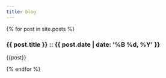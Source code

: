 ```yaml
---
title: blog
---
```

<div>
{% for post in site.posts %}
      <div>
      <!-- <a href="{{ post.url }}"> -->
      <h3>{{ post.title }} :: {{ post.date | date: '%B %d, %Y' }}</h3>
      <!-- </a> -->
      <p>{{post}}</p>
      </div>
{% endfor %}
</div>
